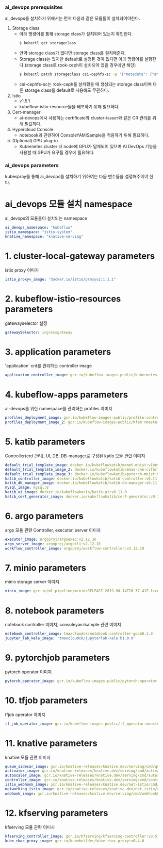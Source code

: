 ### ai_devops prerequisites

ai_devops를 설치하기 위해서는 먼저 다음과 같은 모듈들이 설치되어야한다.

1. Storage class
    * 아래 명령어를 통해 storage class가 설치되어 있는지 확인한다.
        ```bash
        $ kubectl get storageclass
        ```
    * 만약 storage class가 없다면 storage class를 설치해준다.
    * Storage class는 있지만 default로 설정된 것이 없다면 아래 명령어를 실행한다.(storage class로 rook-ceph이 설치되어 있을 경우에만 해당)
        ```bash
        $ kubectl patch storageclass csi-cephfs-sc -p '{"metadata": {"annotations":{"storageclass.kubernetes.io/is-default-class":"true"}}}'
        ```
    * csi-cephfs-sc는 rook-ceph를 설치했을 때 생성되는 storage class이며 다른 storage class를 default로 사용해도 무관하다.
2. Istio
    * v1.5.1       
    * kubeflow-istio-resource들을 배포하기 위해 필요하다.
3. Cert-manager
    * ai-devops에서 사용하는 certificate와 cluster-issuer와 같은 CR 관리를 위해 필요하다.            
4. Hypercloud Console    
    * notebook과 관련하여 ConsoleYAMlSample을 적용하기 위해 필요하다.
5. (Optional) GPU plug-in
    * Kubernetes cluster 내 node에 GPU가 탑재되어 있으며 AI DevOps 기능을 사용할 때 GPU가 요구될 경우에 필요하다.
        

### ai_devops parameters

kubespray를 통해 ai_devops를 설치하기 위하여는 다음 변수들을 설정해주어야 한다.


# ai_devops 모듈 설치 namespace

ai_devops의 모듈들이 설치되는 namespace

```yml
ai_devops_namespace: "kubeflow"
istio_namespace: "istio-system"
knative_namespace: "knative-serving"
```

# 1. cluster-local-gateway parameters

istio proxy 이미지

```yml
istio_proxyv_image: "docker.io/istio/proxyv2:1.3.1"
```

# 2. kubeflow-istio-resources parameters

gatewayselector 설정

```yml
gatewaySelector: ingressgateway
```

# 3. application parameters

'application' crd를 관리하는 controller image

```yml
application_controller_image: gcr.io/kubeflow-images-public/kubernetes-sigs/application:1.0-beta
```

# 4. kubeflow-apps parameters

ai-devops를 위한 namespace를 관리하는 profiles 이미지

```yml
profiles_deployment_image: gcr.io/kubeflow-images-public/profile-controller:vmaster-ga49f658f
profiles_deployment_image_2: gcr.io/kubeflow-images-public/kfam:vmaster-g9f3bfd00
```

# 5. katib parameters

Controller(crd 관리), UI, DB, DB-manager로 구성된 katib 모듈 관련 이미지

```yml
default_trial_template_image: docker.io/kubeflowkatib/mxnet-mnist:v1beta1-45c5727
default_trial_template_image_2: docker.io/kubeflowkatib/enas-cnn-cifar10-cpu:v1beta1-45c5727
default_trial_template_image_3: docker.io/kubeflowkatib/pytorch-mnist:v1beta1-45c5727
katib_controller_image: docker.io/kubeflowkatib/katib-controller:v0.11.0
katib_db_manager_image: docker.io/kubeflowkatib/katib-db-manager:v0.11.0
mysql_image: mysql:8
katib_ui_image: docker.io/kubeflowkatib/katib-ui:v0.11.0
katib_cert_generator_image: docker.io/kubeflowkatib/cert-generator:v0.11.0
```

# 6. argo parameters

argo 모듈 관련 Controller, executor, server 이미지

```yml
executor_image: argoproj/argoexec:v2.12.10
argo_server_image: argoproj/argocli:v2.12.10
workflow_controller_image: argoproj/workflow-controller:v2.12.10
```

# 7. minio parameters

minio storage server 이미지
```yml
minio_image: gcr.io/ml-pipeline/minio:RELEASE.2019-08-14T20-37-41Z-license-compliance
```

# 8. notebook parameters

notebook controller 이미지, consoleyamlsample 관련 이미지
```yml
notebook_controller_image: tmaxcloudck/notebook-controller-go:b0.1.0
jupyter_lab_kale_image: 'tmaxcloudck/jupyterlab-kale:b1.0.0'
```

# 9. pytorchjob parameters

pytorch operator 이미지
```yml
pytorch_operator_image: gcr.io/kubeflow-images-public/pytorch-operator:vmaster-g518f9c76
```

# 10. tfjob parameters

tfjob operator 이미지

```yml
tf_job_operator_image: gcr.io/kubeflow-images-public/tf_operator:vmaster-gda226016
```

# 11. knative parameters

knative 모듈 관련 이미지

```yml
queue_sidecar_image: gcr.io/knative-releases/knative.dev/serving/cmd/queue@sha256:d066ae5b642885827506610ae25728d442ce11447b82df6e9cc4c174bb97ecb3
activator_image: gcr.io/knative-releases/knative.dev/serving/cmd/activator@sha256:ffa3d72ee6c2eeb2357999248191a643405288061b7080381f22875cb703e929
autoscaler_image: gcr.io/knative-releases/knative.dev/serving/cmd/autoscaler@sha256:f89fd23889c3e0ca3d8e42c9b189dc2f93aa5b3a91c64e8aab75e952a210eeb3
controller_image: gcr.io/knative-releases/knative.dev/serving/cmd/controller@sha256:b86ac8ecc6b2688a0e0b9cb68298220a752125d0a048b8edf2cf42403224393c
istio_webhook_image: gcr.io/knative-releases/knative.dev/net-istio/cmd/webhook@sha256:e6b142c0f82e0e0b8cb670c11eb4eef6ded827f98761bbf4bea7bdb777b80092
networking_istio_image: gcr.io/knative-releases/knative.dev/net-istio/cmd/controller@sha256:75c7918ca887622e7242ec1965f87036db1dc462464810b72735a8e64111f6f7
webhook_image: gcr.io/knative-releases/knative.dev/serving/cmd/webhook@sha256:7e6df0fda229a13219bbc90ff72a10434a0c64cd7fe13dc534b914247d1087f4
```

# 12. kfserving parameters

kfserving 모듈 관련 이미지

```yml
kfserving_controller_image: gcr.io/kfserving/kfserving-controller:v0.5.1
kube_rbac_proxy_image: gcr.io/kubebuilder/kube-rbac-proxy:v0.4.0
```


 
                          


